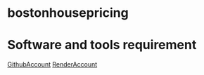 # bostonhousepricing

# Software and tools requirement

[GithubAccount](https://github.com/Itimaheshwari/)
[RenderAccount](https://dashboard.render.com/)



